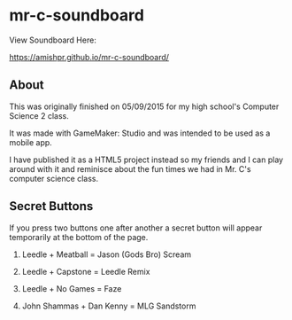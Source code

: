 # mr-c-soundboard

View Soundboard Here:

https://amishpr.github.io/mr-c-soundboard/

## About

This was originally finished on 05/09/2015 for my high school's Computer Science 2 class.

It was made with GameMaker: Studio and was intended to be used as a mobile app.

I have published it as a HTML5 project instead so my friends and I can play around with it and reminisce about the fun times we had in Mr. C's computer science class.

## Secret Buttons

If you press two buttons one after another a secret button will appear temporarily at the bottom of the page.

1. Leedle + Meatball = Jason (Gods Bro) Scream

2. Leedle + Capstone = Leedle Remix

3. Leedle + No Games = Faze

4. John Shammas + Dan Kenny = MLG Sandstorm
